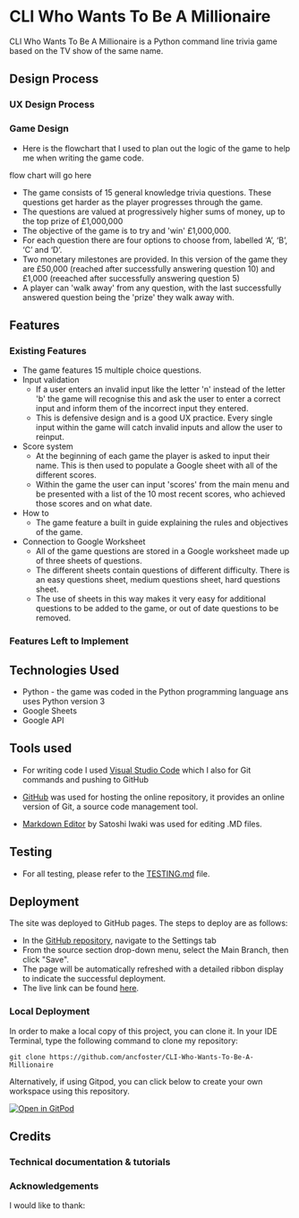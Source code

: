 # CLI Who Wants To Be A Millionaire

CLI Who Wants To Be A Millionaire is a Python command line trivia game based on the TV show of the same name. 

## Design Process

### UX Design Process

### Game Design
- Here is the flowchart that I used to plan out the logic of the game to help me when writing the game code. 

 flow chart will go here

- The game consists of 15 general knowledge trivia questions. These questions get harder as the player progresses through the game.
- The questions are valued at progressively higher sums of money, up to the top prize of £1,000,000
- The objective of the game is to try and 'win' £1,000,000.
- For each question there are four options to choose from, labelled ‘A’, ‘B’, ‘C’ and ‘D’. 
- Two monetary milestones are provided. In this version of the game they are £50,000 (reached after successfully answering question 10) and £1,000 (reeached after successfully answering question 5)
- A player can 'walk away' from any question, with the last successfully answered question being the 'prize' they walk away with. 


## Features
### Existing Features
- The game features 15 multiple choice questions.
- Input validation
	- If a user enters an invalid input like the letter 'n' instead of the letter 'b' the game will recognise this and ask the user to enter a correct input and inform them of the incorrect input they entered. 
	- This is defensive design and is a good UX practice. Every single input within the game will catch invalid inputs and allow the user to reinput.
- Score system
	- At the beginning of each game the player is asked to input their name. This is then used to populate a Google sheet with all of the different scores.
	- Within the game the user can input 'scores' from the main menu and be presented with a list of the 10 most recent scores, who achieved those scores and on what date.
- How to
	- The game feature a built in guide explaining the rules and objectives of the game.
- Connection to Google Worksheet
	- All of the game questions are stored in a Google worksheet made up of three sheets of questions.
	- The different sheets contain questions of different difficulty. There is an easy questions sheet, medium questions sheet, hard questions sheet.
	- The use of sheets in this way makes it very easy for additional questions to be added to the game, or out of date questions to be removed. 

### Features Left to Implement


## Technologies Used

- Python - the game was coded in the Python programming language ans uses Python version 3
- Google Sheets
- Google API 

## Tools used
- For writing code I used [Visual Studio Code](https://code.visualstudio.com/) which I also for Git commands and pushing to GitHub

- [GitHub](https://github.com]) was used for hosting the online repository, it provides an online version of Git, a source code management tool.

- [Markdown Editor](https://apps.apple.com/ie/app/markdown-editor/id1458220908?mt=12) by Satoshi Iwaki was used for editing .MD files.


## Testing

- For all testing, please refer to the [TESTING.md](TESTING.md) file.

## Deployment

The site was deployed to GitHub pages. The steps to deploy are as follows:
- In the [GitHub repository](https://github.com/ancfoster/flags-and-countries), navigate to the Settings tab
- From the source section drop-down menu, select the Main Branch, then click "Save".
- The page will be automatically refreshed with a detailed ribbon display to indicate the successful deployment.
- The live link can be found [here](https://ancfoster.github.io/flags-and-countries/).

### Local Deployment

In order to make a local copy of this project, you can clone it. In your IDE Terminal, type the following command to clone my repository:

`git clone https://github.com/ancfoster/CLI-Who-Wants-To-Be-A-Millionaire`

Alternatively, if using Gitpod, you can click below to create your own workspace using this repository.

[![Open in GitPod](https://gitpod.io/button/open-in-gitpod.svg)](https://gitpod.io/#https://github.com/ancfoster/CLI-Who-Wants-To-Be-A-Millionaire)

## Credits

### Technical documentation & tutorials




### Acknowledgements
I would like to thank: